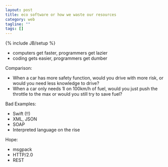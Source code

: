 ```yaml
---
layout: post
title: eco software or how we waste our resources
category: web
tagline: ""
tags: []
---
```


{% include JB/setup %}

- computers get faster, programmers get lazier
- coding gets easier, programmers get dumber

Comparison: 
- When a car has more safety function, would you drive with more risk, or would you need less knowledge to drive?
- When a car only needs 1l on 100km/h of fuel, would you just push the throttle to the max or would you still try to save fuel?

Bad Examples: 
- Swift (!!)
- XML, JSON
- SOAP
- Interpreted language on the rise

Hope:
- msgpack
- HTTP/2.0
- REST
